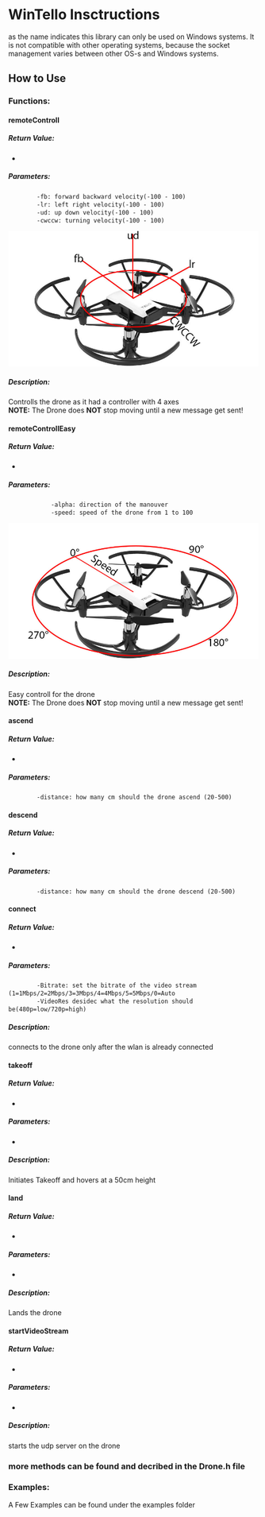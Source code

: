 #  WinTello Insctructions
as the name indicates this library can only be used on Windows systems. It is not compatible with other operating systems, because the socket management varies between other OS-s and Windows systems.

## How to Use
### Functions:

#### remoteControll
##### Return Value:
-
##### Parameters:
			-fb: forward backward velocity(-100 - 100)
			-lr: left right velocity(-100 - 100)
			-ud: up down velocity(-100 - 100)
			-cwccw: turning velocity(-100 - 100)
![](Images/rccontroll.jpg)
##### Description:
Controlls the drone as it had a controller with 4 axes  
**NOTE:** The Drone does **NOT** stop moving until a new message get sent!

#### remoteControllEasy
##### Return Value:
-
##### Parameters:
				-alpha: direction of the manouver
				-speed: speed of the drone from 1 to 100
![](Images/rccontrolleasy.jpg)
##### Description:
 Easy controll for the drone  
 **NOTE:** The Drone does **NOT** stop moving until a new message get sent!

#### ascend
##### Return Value:
-
##### Parameters:
			-distance: how many cm should the drone ascend (20-500)

#### descend
##### Return Value:
-
##### Parameters:
			-distance: how many cm should the drone descend (20-500)

#### connect
##### Return Value:
-
##### Parameters:
			-Bitrate: set the bitrate of the video stream (1=1Mbps/2=2Mbps/3=3Mbps/4=4Mbps/5=5Mbps/0=Auto
			-VideoRes desidec what the resolution should be(480p=low/720p=high)
##### Description: 
connects to the drone only after the wlan is already connected

#### takeoff
##### Return Value:
-
##### Parameters:
-
##### Description:
Initiates Takeoff and hovers at a 50cm height

#### land
##### Return Value:
-
##### Parameters:
-
##### Description:
Lands the drone

#### startVideoStream
##### Return Value:
-
##### Parameters:
-
##### Description:
starts the udp server on the drone

### more methods can be found and decribed in the Drone.h file

### Examples:
A Few Examples can be found under the examples folder
